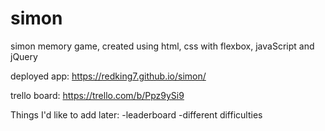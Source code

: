 # simon
simon memory game, created using html, css with flexbox, javaScript and jQuery

deployed app: https://redking7.github.io/simon/

trello board: https://trello.com/b/Ppz9ySi9

Things I'd like to add later:
  -leaderboard
  -different difficulties
